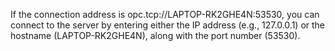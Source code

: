 If the connection address is opc.tcp://LAPTOP-RK2GHE4N:53530, you can connect to the server by entering either the IP address (e.g., 127.0.0.1) or the hostname (LAPTOP-RK2GHE4N), along with the port number (53530).
